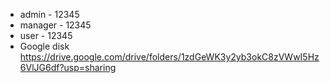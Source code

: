- admin - 12345
- manager - 12345
- user - 12345
- Google disk https://drive.google.com/drive/folders/1zdGeWK3y2yb3okC8zVWwI5Hz6VlJG6df?usp=sharing
